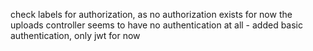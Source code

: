 check labels for authorization, as no authorization exists for now
the uploads controller seems to have no authentication at all - added basic authentication, only jwt for now
